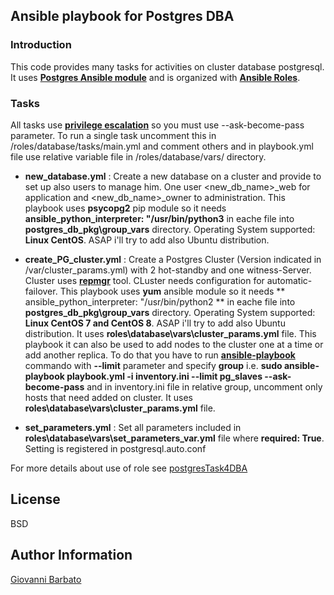 ## Ansible playbook for Postgres DBA

### Introduction

This code provides many tasks for activities on cluster database postgresql. It uses [**Postgres Ansible module**](https://docs.ansible.com/ansible/2.8/modules/list_of_database_modules.html) and is organized with [**Ansible Roles**](https://docs.ansible.com/ansible/latest/user_guide/playbooks_reuse_roles.html).

### Tasks

All tasks use  [**privilege escalation**](https://docs.ansible.com/ansible/latest/user_guide/become.html) so you must use --ask-become-pass parameter. To run a single task uncomment this in /roles/database/tasks/main.yml and comment others and in  playbook.yml file use relative variable file in /roles/database/vars/ directory.

* **new_database.yml** : Create a new database on a cluster and provide to set up also users to manage him. One user <new_db_name>_web for application and <new_db_name>_owner to administration. This playbook uses **psycopg2** pip module so it needs **ansible_python_interpreter: "/usr/bin/python3** in eache file into **postgres_db_pkg\group_vars** directory. Operating System supported: **Linux CentOS**. ASAP i'll try to add also Ubuntu distribution.

* **create_PG_cluster.yml** : Create a Postgres Cluster (Version indicated in /var/cluster_params.yml) with 2 hot-standby and one witness-Server. Cluster uses [**repmgr**](https://repmgr.org/) tool. CLuster needs configuration for automatic-failover. This playbook uses **yum** ansible module so it needs ** ansible_python_interpreter: "/usr/bin/python2 ** in eache file into **postgres_db_pkg\group_vars** directory. Operating System supported: **Linux CentOS 7 and CentOS 8**. ASAP i'll try to add also Ubuntu distribution. It uses **roles\database\vars\cluster_params.yml** file. This playbook it can also be used to add nodes to the cluster one at a time or add another replica. To do that you have to run [**ansible-playbook**](https://docs.ansible.com/ansible/latest/cli/ansible-playbook.html) commando with **--limit** parameter and specify **group** i.e. **sudo ansible-playbook playbook.yml -i inventory.ini --limit pg_slaves --ask-become-pass** and in inventory.ini file in relative group, uncomment only hosts that need added on cluster. It uses **roles\database\vars\cluster_params.yml** file.

* **set_parameters.yml** : Set all parameters included in **roles\database\vars\set_parameters_var.yml** file where **required: True**. Setting is   registered in postgresql.auto.conf

For more details about use of role see [postgresTask4DBA](roles/postgresTask4DBA)

License
-------

BSD

Author Information
------------------

[Giovanni Barbato](https://github.com/GioBVVF)
